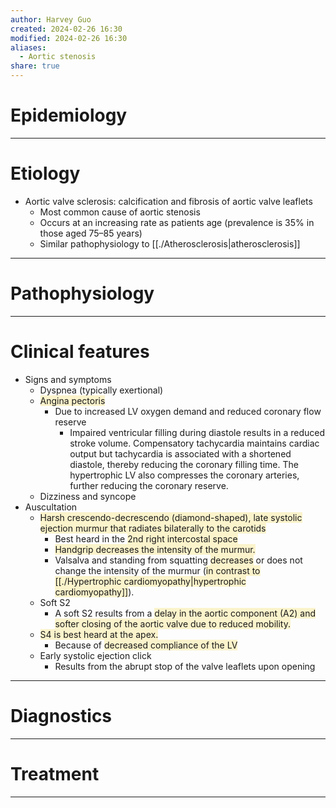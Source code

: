```yaml
---
author: Harvey Guo
created: 2024-02-26 16:30
modified: 2024-02-26 16:30
aliases:
  - Aortic stenosis
share: true
---
```

# Epidemiology


---
# Etiology
- Aortic valve sclerosis: calcification and fibrosis of aortic valve leaflets
	- Most common cause of aortic stenosis
	- Occurs at an increasing rate as patients age (prevalence is 35% in those aged 75–85 years) 
	- Similar pathophysiology to [[./Atherosclerosis|atherosclerosis]]

---
# Pathophysiology


---
# Clinical features
- Signs and symptoms
	- Dyspnea (typically exertional)
	- <span style="background:rgba(240, 200, 0, 0.2)">Angina pectoris</span>
		- Due to increased LV oxygen demand and reduced coronary flow reserve
			- Impaired ventricular filling during diastole results in a reduced stroke volume. Compensatory tachycardia maintains cardiac output but tachycardia is associated with a shortened diastole, thereby reducing the coronary filling time. The hypertrophic LV also compresses the coronary arteries, further reducing the coronary reserve.
	- Dizziness and syncope
- Auscultation
	- <span style="background:rgba(240, 200, 0, 0.2)">Harsh crescendo-decrescendo (diamond-shaped), late systolic ejection murmur that radiates bilaterally to the carotids</span>
		- Best heard in the <span style="background:rgba(240, 200, 0, 0.2)">2nd right intercostal space </span>
		- <span style="background:rgba(240, 200, 0, 0.2)">Handgrip decreases the intensity of the murmur. </span>
		- Valsalva and standing from squatting <span style="background:rgba(240, 200, 0, 0.2)">decreases</span> or does not change the intensity of the murmur (<span style="background:rgba(240, 200, 0, 0.2)">in contrast to [[./Hypertrophic cardiomyopathy|hypertrophic cardiomyopathy]]</span>). 
	- Soft S2 
		- A soft S2 results from a <span style="background:rgba(240, 200, 0, 0.2)">delay in the aortic component (A2) and softer closing of the aortic valve due to reduced mobility.</span>
	- <span style="background:rgba(240, 200, 0, 0.2)">S4 is best heard at the apex. </span>
		- Because of <span style="background:rgba(240, 200, 0, 0.2)">decreased compliance of the LV</span>
	- Early systolic ejection click 
		- Results from the abrupt stop of the valve leaflets upon opening

---
# Diagnostics


---
# Treatment


---
